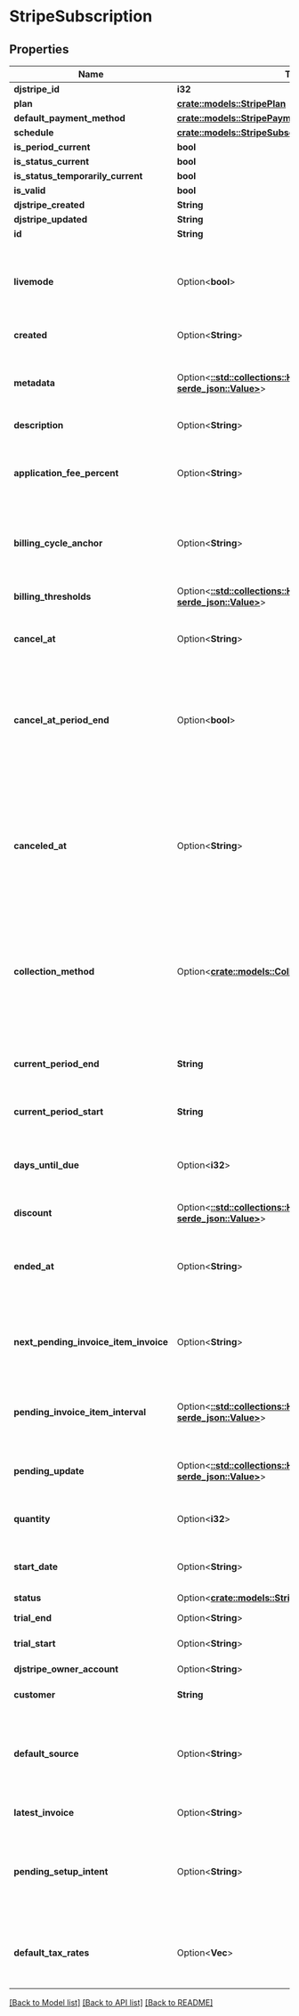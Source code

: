 # StripeSubscription

## Properties

Name | Type | Description | Notes
------------ | ------------- | ------------- | -------------
**djstripe_id** | **i32** |  | [readonly]
**plan** | [**crate::models::StripePlan**](StripePlan.md) |  | 
**default_payment_method** | [**crate::models::StripePaymentMethod**](StripePaymentMethod.md) |  | 
**schedule** | [**crate::models::StripeSubscriptionSchedule**](StripeSubscriptionSchedule.md) |  | 
**is_period_current** | **bool** |  | 
**is_status_current** | **bool** |  | 
**is_status_temporarily_current** | **bool** |  | 
**is_valid** | **bool** |  | 
**djstripe_created** | **String** |  | [readonly]
**djstripe_updated** | **String** |  | [readonly]
**id** | **String** |  | 
**livemode** | Option<**bool**> | Null here indicates that the livemode status is unknown or was previously unrecorded. Otherwise, this field indicates whether this record comes from Stripe test mode or live mode operation. | [optional]
**created** | Option<**String**> | The datetime this object was created in stripe. | [optional]
**metadata** | Option<[**::std::collections::HashMap<String, serde_json::Value>**](serde_json::Value.md)> | A set of key/value pairs that you can attach to an object. It can be useful for storing additional information about an object in a structured format. | [optional]
**description** | Option<**String**> | A description of this object. | [optional]
**application_fee_percent** | Option<**String**> | A positive decimal that represents the fee percentage of the subscription invoice amount that will be transferred to the application owner's Stripe account each billing period. | [optional]
**billing_cycle_anchor** | Option<**String**> | Determines the date of the first full invoice, and, for plans with `month` or `year` intervals, the day of the month for subsequent invoices. | [optional]
**billing_thresholds** | Option<[**::std::collections::HashMap<String, serde_json::Value>**](serde_json::Value.md)> | Define thresholds at which an invoice will be sent, and the subscription advanced to a new billing period. | [optional]
**cancel_at** | Option<**String**> | A date in the future at which the subscription will automatically get canceled. | [optional]
**cancel_at_period_end** | Option<**bool**> | If the subscription has been canceled with the ``at_period_end`` flag set to true, ``cancel_at_period_end`` on the subscription will be true. You can use this attribute to determine whether a subscription that has a status of active is scheduled to be canceled at the end of the current period. | [optional]
**canceled_at** | Option<**String**> | If the subscription has been canceled, the date of that cancellation. If the subscription was canceled with ``cancel_at_period_end``, canceled_at will still reflect the date of the initial cancellation request, not the end of the subscription period when the subscription is automatically moved to a canceled state. | [optional]
**collection_method** | Option<[**crate::models::CollectionMethodEnum**](CollectionMethodEnum.md)> | Either `charge_automatically`, or `send_invoice`. When charging automatically, Stripe will attempt to pay this subscription at the end of the cycle using the default source attached to the customer. When sending an invoice, Stripe will email your customer an invoice with payment instructions. | 
**current_period_end** | **String** | End of the current period for which the subscription has been invoiced. At the end of this period, a new invoice will be created. | 
**current_period_start** | **String** | Start of the current period for which the subscription has been invoiced. | 
**days_until_due** | Option<**i32**> | Number of days a customer has to pay invoices generated by this subscription. This value will be `null` for subscriptions where `billing=charge_automatically`. | [optional]
**discount** | Option<[**::std::collections::HashMap<String, serde_json::Value>**](serde_json::Value.md)> |  | [optional]
**ended_at** | Option<**String**> | If the subscription has ended (either because it was canceled or because the customer was switched to a subscription to a new plan), the date the subscription ended. | [optional]
**next_pending_invoice_item_invoice** | Option<**String**> | Specifies the approximate timestamp on which any pending invoice items will be billed according to the schedule provided at pending_invoice_item_interval. | [optional]
**pending_invoice_item_interval** | Option<[**::std::collections::HashMap<String, serde_json::Value>**](serde_json::Value.md)> | Specifies an interval for how often to bill for any pending invoice items. It is analogous to calling Create an invoice for the given subscription at the specified interval. | [optional]
**pending_update** | Option<[**::std::collections::HashMap<String, serde_json::Value>**](serde_json::Value.md)> | If specified, pending updates that will be applied to the subscription once the latest_invoice has been paid. | [optional]
**quantity** | Option<**i32**> | The quantity applied to this subscription. This value will be `null` for multi-plan subscriptions | [optional]
**start_date** | Option<**String**> | Date when the subscription was first created. The date might differ from the created date due to backdating. | [optional]
**status** | Option<[**crate::models::StripeSubscriptionStatusEnum**](StripeSubscriptionStatusEnum.md)> | The status of this subscription. | 
**trial_end** | Option<**String**> | If the subscription has a trial, the end of that trial. | [optional]
**trial_start** | Option<**String**> | If the subscription has a trial, the beginning of that trial. | [optional]
**djstripe_owner_account** | Option<**String**> | The Stripe Account this object belongs to. | [optional]
**customer** | **String** | The customer associated with this subscription. | 
**default_source** | Option<**String**> | The default payment source for the subscription. It must belong to the customer associated with the subscription and be in a chargeable state. If not set, defaults to the customer's default source. | [optional]
**latest_invoice** | Option<**String**> | The most recent invoice this subscription has generated. | [optional]
**pending_setup_intent** | Option<**String**> | We can use this SetupIntent to collect user authentication when creating a subscription without immediate payment or updating a subscription's payment method, allowing you to optimize for off-session payments. | [optional]
**default_tax_rates** | Option<**Vec<i32>**> | The tax rates that will apply to any subscription item that does not have tax_rates set. Invoices created will have their default_tax_rates populated from the subscription. | [optional]

[[Back to Model list]](../README.md#documentation-for-models) [[Back to API list]](../README.md#documentation-for-api-endpoints) [[Back to README]](../README.md)


